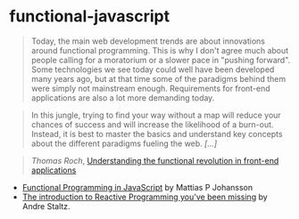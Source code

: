 # functional-javascript

> Today, the main web development trends are about innovations around functional programming. This is why I don't agree much about people calling for a moratorium or a slower pace in "pushing forward". Some technologies we see today could well have been developed many years ago, but at that time some of the paradigms behind them were simply not mainstream enough. Requirements for front-end applications are also a lot more demanding today.

> In this jungle, trying to find your way without a map will reduce your chances of success and will increase the likelihood of a burn-out. Instead, it is best to master the basics and understand key concepts about the different paradigms fueling the web. _[...]_

> _Thomas Roch_, [Understanding the functional revolution in front-end applications][fn-revolution]

[fn-revolution]: http://blog.reactandbethankful.com/posts/2015/09/15/understanding-the-functional-revolution/

- [Functional Programming in JavaScript](https://www.youtube.com/playlist?list=PL0zVEGEvSaeEd9hlmCXrk5yUyqUag-n84) by Mattias P Johansson
- [The introduction to Reactive Programming you've been missing](https://gist.github.com/staltz/868e7e9bc2a7b8c1f754) by Andre Staltz.
